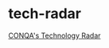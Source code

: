 # tech-radar

[CONQA's Technology Radar](https://radar.thoughtworks.com/?sheetId=https%3A%2F%2Fraw.githubusercontent.com%2Fconqa%2Ftech-radar%2Fmaster%2Fradar.csv)
